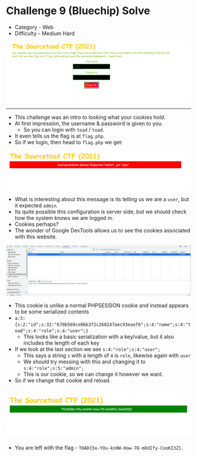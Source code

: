 # Challenge 9 (Bluechip) Solve

* Category - Web
* Difficulty - Medium Hard

![](challenge-9.png)

---

* This challenge was an intro to looking what your cookies hold.
* At first impression, the username & password is given to you.
  * So you can login with `toad` / `toad`.
* It even tells us the flag is at `flag.php`.
* So if we login, then head to `flag.php` we get:

![](challenge-9-warning.png)

* What is interesting about this message is its telling us we are a `user`, but it expected `admin`.
* Its quite possible this configuration is server side, but we should check how the system knows we are logged in.
* Cookies perhaps?
* The wonder of Google DevTools allows us to see the cookies associated with this website.

![](challenge-9-devtools.png)

* This cookie is unlike a normal PHPSESSION cookie and instead appears to be some serialized contents
* `a:3:{s:2:"id";s:32:"670b569ce06b3f2c268247aec93eaef6";s:4:"name";s:4:"toad";s:4:"role";s:4:"user";}`
  * This looks like a basic serialization with a key/value, but it also includes the length of each key
* If we look at the last section we see `s:4:"role";s:4:"user";`
  * This says a string `s` with a length of `4` is `role`, likewise again with `user`
  * We should try messing with this and changing it to `s:4:"role";s:5:"admin";`
  * This is our cookie, so we can change it however we want.
* So if we change that cookie and reload.

![](challenge-9-solve.png)
---
* You are left with the flag - `TOAD{5o-YOu-knOW-How-7O-mOdIfy-CooKI3Z}`.